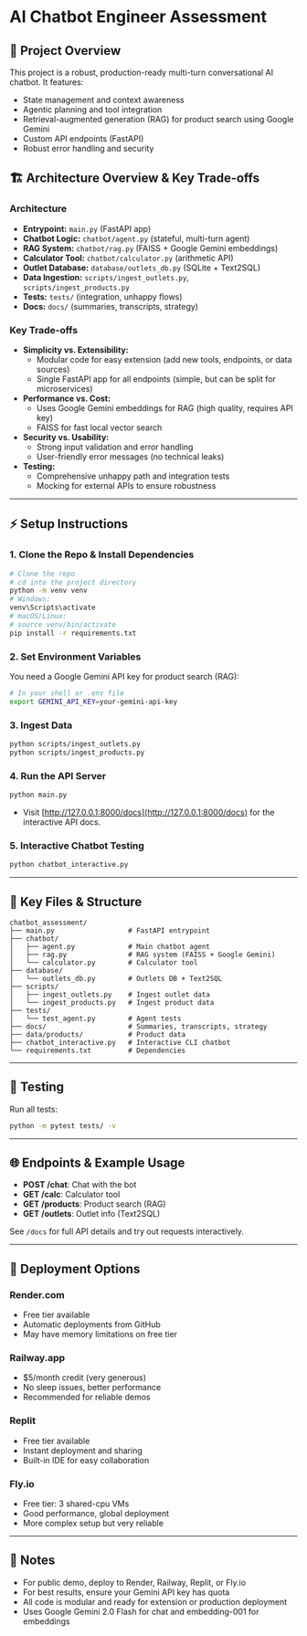 # AI Chatbot Engineer Assessment

## 🚀 Project Overview
This project is a robust, production-ready multi-turn conversational AI chatbot. It features:
- State management and context awareness
- Agentic planning and tool integration
- Retrieval-augmented generation (RAG) for product search using Google Gemini
- Custom API endpoints (FastAPI)
- Robust error handling and security

## 🏗️ Architecture Overview & Key Trade-offs

### **Architecture**
- **Entrypoint:** `main.py` (FastAPI app)
- **Chatbot Logic:** `chatbot/agent.py` (stateful, multi-turn agent)
- **RAG System:** `chatbot/rag.py` (FAISS + Google Gemini embeddings)
- **Calculator Tool:** `chatbot/calculator.py` (arithmetic API)
- **Outlet Database:** `database/outlets_db.py` (SQLite + Text2SQL)
- **Data Ingestion:** `scripts/ingest_outlets.py`, `scripts/ingest_products.py`
- **Tests:** `tests/` (integration, unhappy flows)
- **Docs:** `docs/` (summaries, transcripts, strategy)

### **Key Trade-offs**
- **Simplicity vs. Extensibility:**
  - Modular code for easy extension (add new tools, endpoints, or data sources)
  - Single FastAPI app for all endpoints (simple, but can be split for microservices)
- **Performance vs. Cost:**
  - Uses Google Gemini embeddings for RAG (high quality, requires API key)
  - FAISS for fast local vector search
- **Security vs. Usability:**
  - Strong input validation and error handling
  - User-friendly error messages (no technical leaks)
- **Testing:**
  - Comprehensive unhappy path and integration tests
  - Mocking for external APIs to ensure robustness

---

## ⚡️ Setup Instructions

### 1. **Clone the Repo & Install Dependencies**
```sh
# Clone the repo
# cd into the project directory
python -m venv venv
# Windows:
venv\Scripts\activate
# macOS/Linux:
# source venv/bin/activate
pip install -r requirements.txt
```

### 2. **Set Environment Variables**
You need a Google Gemini API key for product search (RAG):
```sh
# In your shell or .env file
export GEMINI_API_KEY=your-gemini-api-key
```

### 3. **Ingest Data**
```sh
python scripts/ingest_outlets.py
python scripts/ingest_products.py
```

### 4. **Run the API Server**
```sh
python main.py
```
- Visit [http://127.0.0.1:8000/docs](http://127.0.0.1:8000/docs) for the interactive API docs.

### 5. **Interactive Chatbot Testing**
```sh
python chatbot_interactive.py
```

---

## 🧩 **Key Files & Structure**
```
chatbot_assessment/
├── main.py                  # FastAPI entrypoint
├── chatbot/
│   ├── agent.py             # Main chatbot agent
│   ├── rag.py               # RAG system (FAISS + Google Gemini)
│   └── calculator.py        # Calculator tool
├── database/
│   └── outlets_db.py        # Outlets DB + Text2SQL
├── scripts/
│   ├── ingest_outlets.py    # Ingest outlet data
│   └── ingest_products.py   # Ingest product data
├── tests/
│   └── test_agent.py        # Agent tests
├── docs/                    # Summaries, transcripts, strategy
├── data/products/           # Product data
├── chatbot_interactive.py   # Interactive CLI chatbot
└── requirements.txt         # Dependencies
```

---

## 🧪 **Testing**
Run all tests:
```sh
python -m pytest tests/ -v
```

---

## 🌐 **Endpoints & Example Usage**
- **POST /chat**: Chat with the bot
- **GET /calc**: Calculator tool
- **GET /products**: Product search (RAG)
- **GET /outlets**: Outlet info (Text2SQL)

See `/docs` for full API details and try out requests interactively.

---

## 🚀 **Deployment Options**

### **Render.com**
- Free tier available
- Automatic deployments from GitHub
- May have memory limitations on free tier

### **Railway.app**
- $5/month credit (very generous)
- No sleep issues, better performance
- Recommended for reliable demos

### **Replit**
- Free tier available
- Instant deployment and sharing
- Built-in IDE for easy collaboration

### **Fly.io**
- Free tier: 3 shared-cpu VMs
- Good performance, global deployment
- More complex setup but very reliable

---

## 📝 **Notes**
- For public demo, deploy to Render, Railway, Replit, or Fly.io
- For best results, ensure your Gemini API key has quota
- All code is modular and ready for extension or production deployment
- Uses Google Gemini 2.0 Flash for chat and embedding-001 for embeddings

